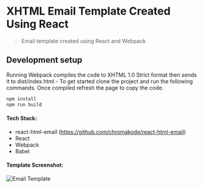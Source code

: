 # XHTML Email Template Created Using React 
> Email template created using React and Webpack

## Development setup
Running Webpack compiles the code to XHTML 1.0 Strict format then sends it to dist/index.html - To get started clone the project and run the following commands. Once compiled refresh the page to copy the code.

```sh
npm install
npm run build
```

#### Tech Stack:

- react-html-email (https://github.com/chromakode/react-html-email)
- React
- Webpack
- Babel

#### Template Screenshot:
![Email Template](./dist/img/screenshot.jpg)